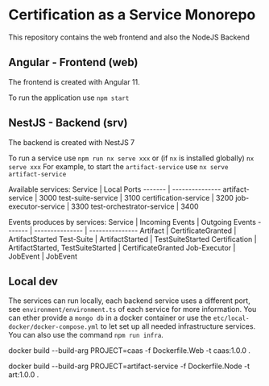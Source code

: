 # Certification as a Service Monorepo

This repository contains the web frontend and also the NodeJS Backend

## Angular - Frontend (web)

The frontend is created with Angular 11.

To run the application use `npm start`

## NestJS - Backend (srv)

The backend is created with NestJS 7

To run a service use `npm run nx serve xxx` or (if `nx` is installed globally) `nx serve xxx`
For example, to start the `artifact-service` use `nx serve artifact-service`

Available services:
Service | Local Ports
------- | ---------------
artifact-service | 3000
test-suite-service | 3100
certification-service | 3200
job-executor-service | 3300
test-orchestrator-service | 3400

Events produces by services:
Service | Incoming Events | Outgoing Events
------- | --------------- | ---------------
Artifact | CertificateGranted | ArtifactStarted
Test-Suite | ArtifactStarted | TestSuiteStarted
Certification | ArtifactStarted, TestSuiteStarted | CertificateGranted
Job-Executor | JobEvent | JobEvent

## Local dev

The services can run locally, each backend service uses a different port, see `environment/environment.ts` of each service for more information.
You can ether provide a `mongo db` in a docker container or use the `etc/local-docker/docker-compose.yml` to let set up all needed infrastructure services.
You can also use the command `npm run infra`.

docker build --build-arg PROJECT=caas -f Dockerfile.Web -t caas:1.0.0 .

docker build --build-arg PROJECT=artifact-service -f Dockerfile.Node -t art:1.0.0 .
